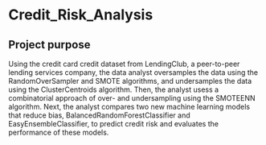 # Credit_Risk_Analysis
## Project purpose
Using the credit card credit dataset from LendingClub, a peer-to-peer lending services company, the data analyst oversamples the data using the RandomOverSampler and SMOTE algorithms, and undersamples the data using the ClusterCentroids algorithm. Then, the analyst usess a combinatorial approach of over- and undersampling using the SMOTEENN algorithm. Next, the analyst compares two new machine learning models that reduce bias, BalancedRandomForestClassifier and EasyEnsembleClassifier, to predict credit risk and evaluates the performance of these models.
